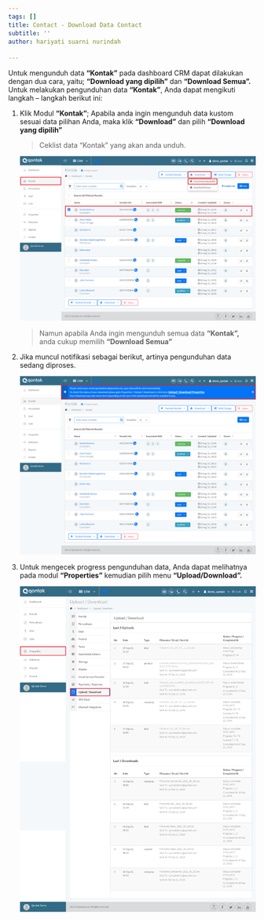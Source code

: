 ```yaml
---
tags: []
title: Contact - Download Data Contact
subtitle: ''
author: hariyati suarni nurindah

---
```

Untuk mengunduh data **“Kontak”** pada dashboard CRM dapat dilakukan dengan dua cara, yaitu; **“Download yang dipilih”** dan **“Download Semua”.** Untuk melakukan pengunduhan data **“Kontak”**, Anda dapat mengikuti langkah – langkah berikut ini:

1. Klik Modul **“Kontak”**; Apabila anda ingin mengunduh data kustom sesuai data pilihan Anda, maka klik **“Download”** dan pilih **“Download yang dipilih”**

   > Ceklist data “Kontak” yang akan anda unduh.

   ![](/uploads/screencapture-qontak-crm-leads-2021-09-30-14_01_28.png)

   > Namun apabila Anda ingin mengunduh semua data **“Kontak”,** anda cukup memilih **“Download Semua”**
2. Jika muncul notifikasi sebagai berikut, artinya pengunduhan data sedang diproses.

   ![](/uploads/screencapture-qontak-crm-leads-2021-09-30-14_01_54.png)
3. Untuk mengecek progress pengunduhan data, Anda dapat melihatnya pada modul **“Properties”** kemudian pilih menu **“Upload/Download”.**

   ![](/uploads/screencapture-qontak-crm-uploads-2021-09-29-11_38_34-1.png)
